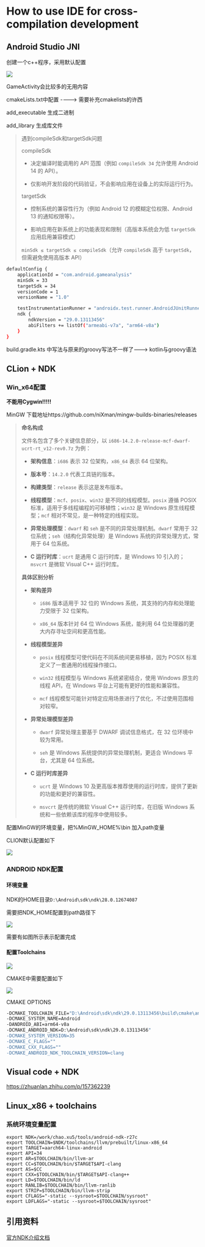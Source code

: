 # How to use IDE for cross-compilation development

## Android Studio JNI

创建一个c++程序，采用默认配置

![](images/image-4.png)

GameActivity会比较多的无用内容

cmakeLists.txt中配置 ----> 需要补充cmakelists的许西

add\_executable  生成二进制

add\_library 生成库文件

> 遇到compileSdk和targetSdk问题
>
> compileSdk
>
> * 决定编译时能调用的 API 范围（例如 `compileSdk 34` 允许使用 Android 14 的 API）。
>
> * 仅影响开发阶段的代码验证，不会影响应用在设备上的实际运行行为。
>
> targetSdk
>
> * 控制系统的兼容性行为（例如 Android 12 的模糊定位权限、Android 13 的通知权限等）。
>
> * 影响应用在新系统上的功能表现和限制（高版本系统会为低 `targetSdk` 应用启用兼容模式）
>
> `minSdk ≤ targetSdk ≤ compileSdk`（允许 `compileSdk` 高于 `targetSdk`，但需避免使用高版本 API）

```bash
defaultConfig {
    applicationId = "com.android.gameanalysis"
    minSdk = 33
    targetSdk = 34
    versionCode = 1
    versionName = "1.0"

    testInstrumentationRunner = "androidx.test.runner.AndroidJUnitRunner"
    ndk {
        ndkVersion = "29.0.13113456"
        abiFilters += listOf("armeabi-v7a", "arm64-v8a")
    }
}
```

build.gradle.kts 中写法与原来的groovy写法不一样了---> kotlin与groovy语法



## CLion + NDK

### Win\_x64配置

**不能用Cygwin!!!!!**

MinGW 下载地址https://github.com/niXman/mingw-builds-binaries/releases

> **命名构成**
>
> 文件名包含了多个关键信息部分，以 `i686-14.2.0-release-mcf-dwarf-ucrt-rt_v12-rev0.7z` 为例：
>
> * **架构信息**：`i686` 表示 32 位架构，`x86_64` 表示 64 位架构。
>
> * **版本号**：`14.2.0` 代表工具链的版本。
>
> * **构建类型**：`release` 表示这是发布版本。
>
> * **线程模型**：`mcf`、`posix`、`win32` 是不同的线程模型。`posix` 遵循 POSIX 标准，适用于多线程编程的可移植性；`win32` 是 Windows 原生线程模型；`mcf` 相对不常见，是一种特定的线程实现。
>
> * **异常处理模型**：`dwarf` 和 `seh` 是不同的异常处理机制。`dwarf` 常用于 32 位系统；`seh`（结构化异常处理）是 Windows 系统的异常处理方式，常用于 64 位系统。
>
> * **C 运行时库**：`ucrt` 是通用 C 运行时库，是 Windows 10 引入的；`msvcrt` 是微软 Visual C++ 运行时库。
>
> **具体区别分析**
>
> * **架构差异**
>
>   * `i686` 版本适用于 32 位的 Windows 系统，其支持的内存和处理能力受限于 32 位架构。
>
>   * `x86_64` 版本针对 64 位 Windows 系统，能利用 64 位处理器的更大内存寻址空间和更高性能。
>
> * **线程模型差异**
>
>   * `posix` 线程模型可使代码在不同系统间更易移植，因为 POSIX 标准定义了一套通用的线程操作接口。
>
>   * `win32` 线程模型与 Windows 系统紧密结合，使用 Windows 原生的线程 API，在 Windows 平台上可能有更好的性能和兼容性。
>
>   * `mcf` 线程模型可能针对特定应用场景进行了优化，不过使用范围相对较窄。
>
> * **异常处理模型差异**
>
>   * `dwarf` 异常处理主要基于 DWARF 调试信息格式，在 32 位环境中较为常用。
>
>   * `seh` 是 Windows 系统提供的异常处理机制，更适合 Windows 平台，尤其是 64 位系统。
>
> * **C 运行时库差异**
>
>   * `ucrt` 是 Windows 10 及更高版本推荐使用的运行时库，提供了更新的功能和更好的兼容性。
>
>   * `msvcrt` 是传统的微软 Visual C++ 运行时库，在旧版 Windows 系统和一些依赖该库的程序中使用较多。

配置MinGW的环境变量，把%MinGW\_HOME%\bin 加入path变量

CLION默认配置如下

![](images/image.png)



### ANDROID NDK配置

#### 环境变量

NDK的HOME目录`D:\Android\sdk\ndk\28.0.12674087`

需要把NDK\_HOME配置到path路径下

![](images/image-1.png)

需要有如图所示表示配置完成



#### 配置Toolchains

![](images/image-2.png)

CMAKE中需要配置如下

![](images/image-3.png)

CMAKE OPTIONS

```bash
-DCMAKE_TOOLCHAIN_FILE="D:\Android\sdk\ndk\29.0.13113456\build\cmake\android.toolchain.cmake"
-DCMAKE_SYSTEM_NAME=Android
-DANDROID_ABI=arm64-v8a
-DCMAKE_ANDROID_NDK=D:\Android\sdk\ndk\29.0.13113456"
-DCMAKE_SYSTEM_VERSION=35
-DCMAKE_C_FLAGS=""
-DCMAKE_CXX_FLAGS=""
-DCMAKE_ANDROID_NDK_TOOLCHAIN_VERSION=clang
```





## Visual code + NDK

https://zhuanlan.zhihu.com/p/157362239





## Linux_x86 + toolchains



### 系统环境变量配置

```
export NDK=/work/chao.xu5/tools/android-ndk-r27c         
export TOOLCHAIN=$NDK/toolchains/llvm/prebuilt/linux-x86_64
export TARGET=aarch64-linux-android
export API=34                              
export AR=$TOOLCHAIN/bin/llvm-ar                          
export CC=$TOOLCHAIN/bin/$TARGET$API-clang                              
export AS=$CC       
export CXX=$TOOLCHAIN/bin/$TARGET$API-clang++
export LD=$TOOLCHAIN/bin/ld
export RANLIB=$TOOLCHAIN/bin/llvm-ranlib
export STRIP=$TOOLCHAIN/bin/llvm-strip
export CFLAGS="-static --sysroot=$TOOLCHAIN/sysroot"
export LDFLAGS="-static --sysroot=$TOOLCHAIN/sysroot" 
```





## 引用资料

[官方NDK介绍文档](https://developer.android.com/ndk/guides/build?hl=zh-cn)

